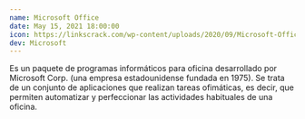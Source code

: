 ```yaml
---
name: Microsoft Office
date: May 15, 2021 18:00:00
icon: https://linkscrack.com/wp-content/uploads/2020/09/Microsoft-Office-Crack.png
dev: Microsoft
---
```


Es un paquete de programas informáticos para oficina desarrollado por Microsoft Corp. (una empresa estadounidense fundada en 1975). Se trata de un conjunto de aplicaciones que realizan tareas ofimáticas, es decir, que permiten automatizar y perfeccionar las actividades habituales de una oficina.
